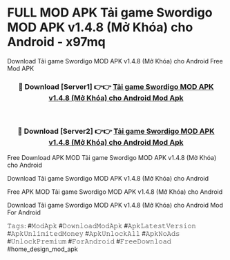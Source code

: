 # FULL MOD APK Tải game Swordigo MOD APK v1.4.8 (Mở Khóa) cho Android - x97mq
Download Tải game Swordigo MOD APK v1.4.8 (Mở Khóa) cho Android Free Mod APK

<div align="center">
<h3>🔴 Download [Server1] 👉👉 <a href="https://apk-comot.site?title=Tải_game_Swordigo_MOD_APK_v1.4.8_(Mở_Khóa)_cho_Android">Tải game Swordigo MOD APK v1.4.8 (Mở Khóa) cho Android Mod Apk</a></h3><br>

<h3>🔴 Download [Server2] 👉👉 <a href="https://apk-comot.site?title=Tải_game_Swordigo_MOD_APK_v1.4.8_(Mở_Khóa)_cho_Android">Tải game Swordigo MOD APK v1.4.8 (Mở Khóa) cho Android Mod Apk</a></h3>
</div>


Free Download APK MOD Tải game Swordigo MOD APK v1.4.8 (Mở Khóa) cho Android

Download Tải game Swordigo MOD APK v1.4.8 (Mở Khóa) cho Android 

Free APK MOD Tải game Swordigo MOD APK v1.4.8 (Mở Khóa) cho Android 

Download Tải game Swordigo MOD APK v1.4.8 (Mở Khóa) cho Android Mod For Android

𝚃𝚊𝚐𝚜: #𝙼𝚘𝚍𝙰𝚙𝚔 #𝙳𝚘𝚠𝚗𝚕𝚘𝚊𝚍𝙼𝚘𝚍𝙰𝚙𝚔 #𝙰𝚙𝚔𝙻𝚊𝚝𝚎𝚜𝚝𝚅𝚎𝚛𝚜𝚒𝚘𝚗 #𝙰𝚙𝚔𝚄𝚗𝚕𝚒𝚖𝚒𝚝𝚎𝚍𝙼𝚘𝚗𝚎𝚢 #𝙰𝚙𝚔𝚄𝚗𝚕𝚘𝚌𝚔𝙰𝚕𝚕 #𝙰𝚙𝚔𝙽𝚘𝙰𝚍𝚜 #𝚄𝚗𝚕𝚘𝚌𝚔𝙿𝚛𝚎𝚖𝚒𝚞𝚖 #𝙵𝚘𝚛𝙰𝚗𝚍𝚛𝚘𝚒𝚍 #𝙵𝚛𝚎𝚎𝙳𝚘𝚠𝚗𝚕𝚘𝚊𝚍 #home_design_mod_apk